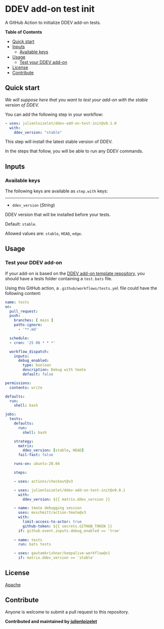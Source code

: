 # DDEV add-on test init


A GitHub Action to initialize DDEV add-on tests.


<!-- START doctoc generated TOC please keep comment here to allow auto update -->
<!-- DON'T EDIT THIS SECTION, INSTEAD RE-RUN doctoc TO UPDATE -->
**Table of Contents**

- [Quick start](#quick-start)
- [Inputs](#inputs)
  - [Available keys](#available-keys)
- [Usage](#usage)
  - [Test your DDEV add-on](#test-your-ddev-add-on)
- [License](#license)
- [Contribute](#contribute)

<!-- END doctoc generated TOC please keep comment here to allow auto update -->

## Quick start

_We will suppose here that you want to test your add-on with the stable version of DDEV._

You can add the following step in your workflow:

```yaml
- uses: julienloizelet/ddev-add-on-test-init@v0.1.0
  with:
    ddev_version: "stable"
```

This step will install the latest stable version of DDEV.

In the steps that follow, you will be able to run any DDEV commands.


## Inputs


### Available keys

The following keys are available as `step.with` keys:

---
- `ddev_version` (_String_)

DDEV version that will be installed before your tests.

Default: `stable`.

Allowed values are: `stable`, `HEAD`, `edge`.


## Usage

### Test your DDEV add-on

If your add-on is based on the [DDEV add-on template repository](https://github.com/ddev/ddev-addon-template), you 
should have a tests folder containing a `test.bats` file.

Using this GitHub action, a  `.github/workflows/tests.yml` file could have the following content: 


```yaml
name: tests
on:
  pull_request:
  push:
    branches: [ main ]
    paths-ignore:
      - '**.md'

  schedule:
  - cron: '25 08 * * *'

  workflow_dispatch:
    inputs:
      debug_enabled:
        type: boolean
        description: Debug with tmate
        default: false

permissions:
  contents: write

defaults:
  run:
    shell: bash

jobs:
  tests:
    defaults:
      run:
        shell: bash

    strategy:
      matrix:
        ddev_version: [stable, HEAD]
      fail-fast: false

    runs-on: ubuntu-20.04

    steps:

    - uses: actions/checkout@v3

    - uses: julienloizelet/ddev-add-on-test-init@v0.0.1
      with:
        ddev_version: ${{ matrix.ddev_version }}   

    - name: tmate debugging session
      uses: mxschmitt/action-tmate@v3
      with:
        limit-access-to-actor: true
        github-token: ${{ secrets.GITHUB_TOKEN }}
      if: github.event.inputs.debug_enabled == 'true'  
      
    - name: tests
      run: bats tests

    - uses: gautamkrishnar/keepalive-workflow@v1
      if: matrix.ddev_version == 'stable'  

```


## License

[Apache](LICENSE)

## Contribute

Anyone is welcome to submit a pull request to this repository.


**Contributed and maintained by [julienloizelet](https://github.com/julienloizelet)**
